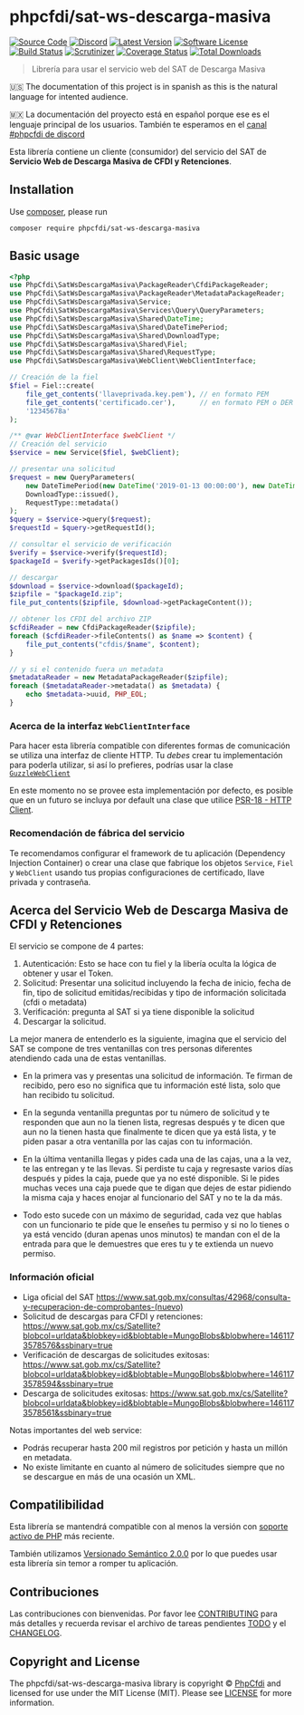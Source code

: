 # phpcfdi/sat-ws-descarga-masiva

[![Source Code][badge-source]][source]
[![Discord][badge-discord]][discord]
[![Latest Version][badge-release]][release]
[![Software License][badge-license]][license]
[![Build Status][badge-build]][build]
[![Scrutinizer][badge-quality]][quality]
[![Coverage Status][badge-coverage]][coverage]
[![Total Downloads][badge-downloads]][downloads]

> Librería para usar el servicio web del SAT de Descarga Masiva

:us: The documentation of this project is in spanish as this is the natural language for intented audience.

:mexico: La documentación del proyecto está en español porque ese es el lenguaje principal de los usuarios.
También te esperamos en el [canal #phpcfdi de discord](https://discord.gg/aFGYXvX)

Esta librería contiene un cliente (consumidor) del servicio del SAT de
**Servicio Web de Descarga Masiva de CFDI y Retenciones**.


## Installation

Use [composer](https://getcomposer.org/), please run
```shell
composer require phpcfdi/sat-ws-descarga-masiva
```


## Basic usage

```php
<?php
use PhpCfdi\SatWsDescargaMasiva\PackageReader\CfdiPackageReader;
use PhpCfdi\SatWsDescargaMasiva\PackageReader\MetadataPackageReader;
use PhpCfdi\SatWsDescargaMasiva\Service;
use PhpCfdi\SatWsDescargaMasiva\Services\Query\QueryParameters;
use PhpCfdi\SatWsDescargaMasiva\Shared\DateTime;
use PhpCfdi\SatWsDescargaMasiva\Shared\DateTimePeriod;
use PhpCfdi\SatWsDescargaMasiva\Shared\DownloadType;
use PhpCfdi\SatWsDescargaMasiva\Shared\Fiel;
use PhpCfdi\SatWsDescargaMasiva\Shared\RequestType;
use PhpCfdi\SatWsDescargaMasiva\WebClient\WebClientInterface;

// Creación de la fiel
$fiel = Fiel::create(
    file_get_contents('llaveprivada.key.pem'), // en formato PEM
    file_get_contents('certificado.cer'),      // en formato PEM o DER
    '12345678a'
);

/** @var WebClientInterface $webClient */
// Creación del servicio
$service = new Service($fiel, $webClient);

// presentar una solicitud
$request = new QueryParameters(
    new DateTimePeriod(new DateTime('2019-01-13 00:00:00'), new DateTime('2019-01-13 23:59:59')),
    DownloadType::issued(),
    RequestType::metadata()
);
$query = $service->query($request);
$requestId = $query->getRequestId();

// consultar el servicio de verificación
$verify = $service->verify($requestId);
$packageId = $verify->getPackagesIds()[0];

// descargar
$download = $service->download($packageId);
$zipfile = "$packageId.zip";
file_put_contents($zipfile, $download->getPackageContent());

// obtener los CFDI del archivo ZIP
$cfdiReader = new CfdiPackageReader($zipfile);
foreach ($cfdiReader->fileContents() as $name => $content) {
    file_put_contents("cfdis/$name", $content);
}

// y si el contenido fuera un metadata
$metadataReader = new MetadataPackageReader($zipfile);
foreach ($metadataReader->metadata() as $metadata) {
    echo $metadata->uuid, PHP_EOL;
}

```


### Acerca de la interfaz `WebClientInterface`

Para hacer esta librería compatible con diferentes formas de comunicación se utiliza una interfaz de cliente HTTP.
Tu *debes* crear tu implementación para poderla utilizar, si así lo prefieres, podrías usar la clase
[`GuzzleWebClient`](https://github.com/phpcfdi/sat-ws-descarga-masiva/blob/master/tests/WebClient/GuzzleWebClient.php)

En este momento no se provee esta implementación por defecto, es posible que en un futuro se incluya por default
una clase que utilice [PSR-18 - HTTP Client](https://www.php-fig.org/psr/psr-18/).


### Recomendación de fábrica del servicio

Te recomendamos configurar el framework de tu aplicación (Dependency Injection Container) o crear una clase que
fabrique los objetos `Service`, `Fiel` y `WebClient` usando tus propias configuraciones de certificado, llave privada
y contraseña.


## Acerca del Servicio Web de Descarga Masiva de CFDI y Retenciones

El servicio se compone de 4 partes:

1. Autenticación: Esto se hace con tu fiel y la libería oculta la lógica de obtener y usar el Token.
2. Solicitud: Presentar una solicitud incluyendo la fecha de inicio, fecha de fin, tipo de solicitud emitidas/recibidas
y tipo de información solicitada (cfdi o metadata)
3. Verificación: pregunta al SAT si ya tiene disponible la solicitud
4. Descargar la solicitud.

La mejor manera de entenderlo es la siguiente, imagina que el servicio del SAT se compone de tres ventanillas con tres
personas diferentes atendiendo cada una de estas ventanillas.

* En la primera vas y presentas una solicitud de información. Te firman de recibido, pero eso no significa que tu
información esté lista, solo que han recibido tu solicitud.

* En la segunda ventanilla preguntas por tu número de solicitud y te responden que aun no la tienen lista, regresas
después y te dicen que aun no la tienen hasta que finalmente te dicen que ya está lista, y te piden pasar a otra
ventanilla por las cajas con tu información.

* En la última ventanilla llegas y pides cada una de las cajas, una a la vez, te las entregan y te las llevas.
Si perdiste tu caja y regresaste varios días después y pides la caja, puede que ya no esté disponible.
Si le pides muchas veces una caja puede que te digan que dejes de estar pidiendo la misma caja y haces enojar
al funcionario del SAT y no te la da más.

* Todo esto sucede con un máximo de seguridad, cada vez que hablas con un funcionario te pide que le enseñes tu permiso
y si no lo tienes o ya está vencido (duran apenas unos minutos) te mandan con el de la entrada para que le demuestres
que eres tu y te extienda un nuevo permiso.

### Información oficial

-  Liga oficial del SAT
<https://www.sat.gob.mx/consultas/42968/consulta-y-recuperacion-de-comprobantes-(nuevo)>
- Solicitud de descargas para CFDI y retenciones:
<https://www.sat.gob.mx/cs/Satellite?blobcol=urldata&blobkey=id&blobtable=MungoBlobs&blobwhere=1461173578576&ssbinary=true>
- Verificación de descargas de solicitudes exitosas:
<https://www.sat.gob.mx/cs/Satellite?blobcol=urldata&blobkey=id&blobtable=MungoBlobs&blobwhere=1461173578594&ssbinary=true>
- Descarga de solicitudes exitosas:
<https://www.sat.gob.mx/cs/Satellite?blobcol=urldata&blobkey=id&blobtable=MungoBlobs&blobwhere=1461173578561&ssbinary=true>

Notas importantes del web service:
- Podrás recuperar hasta 200 mil registros por petición y hasta un millón en metadata.
- No existe limitante en cuanto al número de solicitudes siempre que no se descargue en más de una ocasión un XML.


## Compatilibilidad

Esta librería se mantendrá compatible con al menos la versión con
[soporte activo de PHP](http://php.net/supported-versions.php) más reciente.

También utilizamos [Versionado Semántico 2.0.0](https://semver.org/lang/es/)
por lo que puedes usar esta librería sin temor a romper tu aplicación.


## Contribuciones

Las contribuciones con bienvenidas. Por favor lee [CONTRIBUTING][] para más detalles
y recuerda revisar el archivo de tareas pendientes [TODO][] y el [CHANGELOG][].


## Copyright and License

The phpcfdi/sat-ws-descarga-masiva library is copyright © [PhpCfdi](https://github.com/phpcfdi)
and licensed for use under the MIT License (MIT). Please see [LICENSE][] for more information.


[contributing]: https://github.com/phpcfdi/sat-ws-descarga-masiva/blob/master/CONTRIBUTING.md
[changelog]: https://github.com/phpcfdi/sat-ws-descarga-masiva/blob/master/docs/CHANGELOG.md
[todo]: https://github.com/phpcfdi/sat-ws-descarga-masiva/blob/master/docs/TODO.md

[source]: https://github.com/phpcfdi/sat-ws-descarga-masiva
[discord]: https://discord.gg/aFGYXvX
[release]: https://github.com/phpcfdi/sat-ws-descarga-masiva/releases
[license]: https://github.com/phpcfdi/sat-ws-descarga-masiva/blob/master/LICENSE
[build]: https://travis-ci.org/phpcfdi/sat-ws-descarga-masiva?branch=master
[quality]: https://scrutinizer-ci.com/g/phpcfdi/sat-ws-descarga-masiva/
[coverage]: https://scrutinizer-ci.com/g/phpcfdi/sat-ws-descarga-masiva/code-structure/master/code-coverage/src/
[downloads]: https://packagist.org/packages/phpcfdi/sat-ws-descarga-masiva

[badge-source]: http://img.shields.io/badge/source-phpcfdi/sat--ws--descarga--masiva-blue?style=flat-square
[badge-discord]: https://img.shields.io/discord/459860554090283019?logo=discord&style=flat-square
[badge-release]: https://img.shields.io/github/release/phpcfdi/sat-ws-descarga-masiva?style=flat-square
[badge-license]: https://img.shields.io/github/license/phpcfdi/sat-ws-descarga-masiva?style=flat-square
[badge-build]: https://img.shields.io/travis/phpcfdi/sat-ws-descarga-masiva/master?style=flat-square
[badge-quality]: https://img.shields.io/scrutinizer/g/phpcfdi/sat-ws-descarga-masiva/master?style=flat-square
[badge-coverage]: https://img.shields.io/scrutinizer/coverage/g/phpcfdi/sat-ws-descarga-masiva/master?style=flat-square
[badge-downloads]: https://img.shields.io/packagist/dt/phpcfdi/sat-ws-descarga-masiva?style=flat-square
